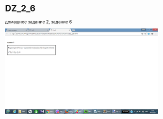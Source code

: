 # DZ_2_6

домашнее задание 2, задание 6

![alt text](https://github.com/PavloEfimov/DZ_2_6/blob/master/dz2_6.png)
